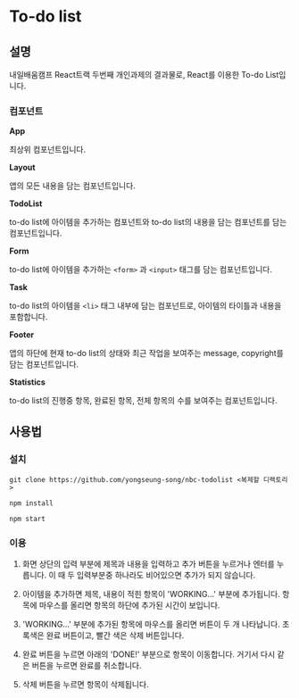 # To-do list

## 설명

내일배움캠프 React트랙 두번째 개인과제의 결과물로, React를 이용한 To-do List입니다.

### 컴포넌트

**App**

최상위 컴포넌트입니다.

**Layout**

앱의 모든 내용을 담는 컴포넌트입니다.

**TodoList**

to-do list에 아이템을 추가하는 컴포넌트와 to-do list의 내용을 담는 컴포넌트를 담는 컴포넌트입니다.

**Form**

to-do list에 아이템을 추가하는 `<form>` 과 `<input>` 태그를 담는 컴포넌트입니다.

**Task**

to-do list의 아이템을 `<li>` 태그 내부에 담는 컴포넌트로, 아이템의 타이틀과 내용을 포함합니다.

**Footer**

앱의 하단에 현재 to-do list의 상태와 최근 작업을 보여주는 message, copyright를 담는 컴포넌트입니다.

**Statistics**

to-do list의 진행중 항목, 완료된 항목, 전체 항목의 수를 보여주는 컴포넌트입니다.

## 사용법

### 설치

`git clone https://github.com/yongseung-song/nbc-todolist <복제할 디렉토리>`

`npm install`

`npm start`

### 이용

1. 화면 상단의 입력 부분에 제목과 내용을 입력하고 추가 버튼을 누르거나 엔터를 누릅니다. 이 때 두 입력부분중 하나라도 비어있으면 추가가 되지 않습니다.

2. 아이템을 추가하면 제목, 내용이 적힌 항목이 'WORKING...' 부분에 추가됩니다. 항목에 마우스를 올리면 항목의 하단에 추가된 시간이 보입니다.

3. 'WORKING...' 부분에 추가된 항목에 마우스를 올리면 버튼이 두 개 나타납니다. 초록색은 완료 버튼이고, 빨간 색은 삭제 버튼입니다.

4. 완료 버튼을 누르면 아래의 'DONE!' 부분으로 항목이 이동합니다. 거기서 다시 같은 버튼을 누르면 완료를 취소합니다.

5. 삭제 버튼을 누르면 항목이 삭제됩니다.
